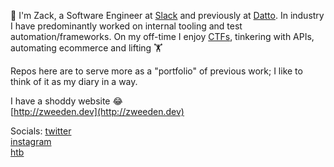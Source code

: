 👋 I'm Zack, a Software Engineer at [Slack](https://slack.com/) and previously at [Datto](https://www.datto.com/). In industry I have predominantly worked on internal tooling and test automation/frameworks. On my off-time I enjoy [CTFs](https://www.hackthebox.eu/), tinkering with APIs, automating ecommerce and lifting 🏋️

Repos here are to serve more as a "portfolio" of previous work; I like to think of it as my diary in a way.

I have a shoddy website 😂  
[http://zweeden.dev](http://zweeden.dev)

Socials:
[twitter](https://twitter.com/ZWeed4U)  
[instagram](https://www.instagram.com/zweed4u/)  
[htb](https://www.hackthebox.eu/profile/100846)

